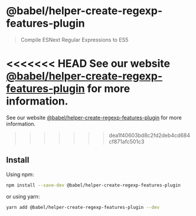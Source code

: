 # @babel/helper-create-regexp-features-plugin

> Compile ESNext Regular Expressions to ES5

<<<<<<< HEAD
See our website [@babel/helper-create-regexp-features-plugin](https://babeljs.io/docs/en/next/babel-helper-create-regexp-features-plugin.html) for more information.
=======
See our website [@babel/helper-create-regexp-features-plugin](https://babeljs.io/docs/en/babel-helper-create-regexp-features-plugin) for more information.
>>>>>>> dea1f40603bd8c2fd2deb4cd684cf871afc501c3

## Install

Using npm:

```sh
npm install --save-dev @babel/helper-create-regexp-features-plugin
```

or using yarn:

```sh
yarn add @babel/helper-create-regexp-features-plugin --dev
```
